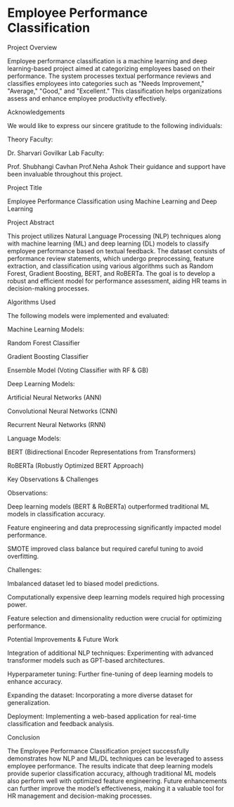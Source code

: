 
# Employee Performance Classification

Project Overview

Employee performance classification is a machine learning and deep learning-based project aimed at categorizing employees based on their performance. The system processes textual performance reviews and classifies employees into categories such as "Needs Improvement," "Average," "Good," and "Excellent." This classification helps organizations assess and enhance employee productivity effectively.

Acknowledgements

We would like to express our sincere gratitude to the following individuals:

Theory Faculty:

Dr. Sharvari Govilkar
Lab Faculty:

Prof. Shubhangi Cavhan
Prof.Neha Ashok
Their guidance and support have been invaluable throughout this project.

Project Title

Employee Performance Classification using Machine Learning and Deep Learning

Project Abstract

This project utilizes Natural Language Processing (NLP) techniques along with machine learning (ML) and deep learning (DL) models to classify employee performance based on textual feedback. The dataset consists of performance review statements, which undergo preprocessing, feature extraction, and classification using various algorithms such as Random Forest, Gradient Boosting, BERT, and RoBERTa. The goal is to develop a robust and efficient model for performance assessment, aiding HR teams in decision-making processes.

Algorithms Used

The following models were implemented and evaluated:

Machine Learning Models:

Random Forest Classifier

Gradient Boosting Classifier

Ensemble Model (Voting Classifier with RF & GB)

Deep Learning Models:

Artificial Neural Networks (ANN)

Convolutional Neural Networks (CNN)

Recurrent Neural Networks (RNN)

Language Models:

BERT (Bidirectional Encoder Representations from Transformers)

RoBERTa (Robustly Optimized BERT Approach)

Key Observations & Challenges

Observations:

Deep learning models (BERT & RoBERTa) outperformed traditional ML models in classification accuracy.

Feature engineering and data preprocessing significantly impacted model performance.

SMOTE improved class balance but required careful tuning to avoid overfitting.

Challenges:

Imbalanced dataset led to biased model predictions.

Computationally expensive deep learning models required high processing power.

Feature selection and dimensionality reduction were crucial for optimizing performance.

Potential Improvements & Future Work

Integration of additional NLP techniques: Experimenting with advanced transformer models such as GPT-based architectures.

Hyperparameter tuning: Further fine-tuning of deep learning models to enhance accuracy.

Expanding the dataset: Incorporating a more diverse dataset for generalization.

Deployment: Implementing a web-based application for real-time classification and feedback analysis.

Conclusion

The Employee Performance Classification project successfully demonstrates how NLP and ML/DL techniques can be leveraged to assess employee performance. The results indicate that deep learning models provide superior classification accuracy, although traditional ML models also perform well with optimized feature engineering. Future enhancements can further improve the model’s effectiveness, making it a valuable tool for HR management and decision-making processes.


